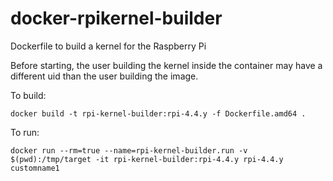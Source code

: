 # docker-rpikernel-builder
Dockerfile to build a kernel for the Raspberry Pi

Before starting, the user building the kernel inside the container may have a different uid than the user building the image. 

To build:

```
docker build -t rpi-kernel-builder:rpi-4.4.y -f Dockerfile.amd64 .
```

To run:

```
docker run --rm=true --name=rpi-kernel-builder.run -v $(pwd):/tmp/target -it rpi-kernel-builder:rpi-4.4.y rpi-4.4.y customname1
```
